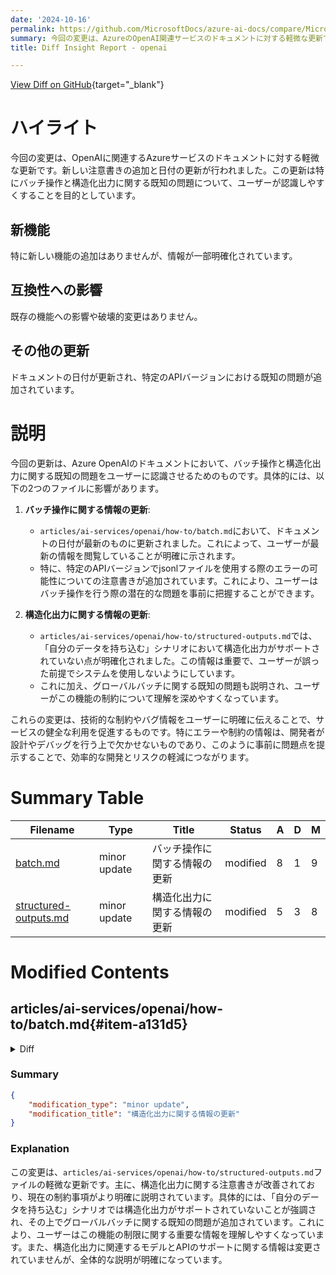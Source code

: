 ```yaml
---
date: '2024-10-16'
permalink: https://github.com/MicrosoftDocs/azure-ai-docs/compare/MicrosoftDocs:9578344...MicrosoftDocs:9a3d20f
summary: 今回の変更は、AzureのOpenAI関連サービスのドキュメントに対する軽微な更新です。主な内容は、新しい注意書きの追加とドキュメントの日付の更新で、特にバッチ操作と構造化出力に関する既知の問題についてユーザーが認識しやすくすることを目的としています。新機能は追加されていませんが、情報が明確化されています。既存の機能に対する影響はなく、ドキュメントの日付が更新され、特定のAPIバージョンに関する既知の問題が追加されています。これらの変更は、ユーザーに技術的な制約やバグ情報を明示的に伝え、サービスの健全な利用を促進します。
title: Diff Insight Report - openai

---
```


[View Diff on GitHub](https://github.com/MicrosoftDocs/azure-ai-docs/compare/MicrosoftDocs:9578344...MicrosoftDocs:9a3d20f){target="_blank"}

# ハイライト

今回の変更は、OpenAIに関連するAzureサービスのドキュメントに対する軽微な更新です。新しい注意書きの追加と日付の更新が行われました。この更新は特にバッチ操作と構造化出力に関する既知の問題について、ユーザーが認識しやすくすることを目的としています。

## 新機能
特に新しい機能の追加はありませんが、情報が一部明確化されています。

## 互換性への影響
既存の機能への影響や破壊的変更はありません。

## その他の更新
ドキュメントの日付が更新され、特定のAPIバージョンにおける既知の問題が追加されています。

# 説明

今回の更新は、Azure OpenAIのドキュメントにおいて、バッチ操作と構造化出力に関する既知の問題をユーザーに認識させるためのものです。具体的には、以下の2つのファイルに影響があります。

1. **バッチ操作に関する情報の更新**:
    - `articles/ai-services/openai/how-to/batch.md`において、ドキュメントの日付が最新のものに更新されました。これによって、ユーザーが最新の情報を閲覧していることが明確に示されます。
    - 特に、特定のAPIバージョンでjsonlファイルを使用する際のエラーの可能性についての注意書きが追加されています。これにより、ユーザーはバッチ操作を行う際の潜在的な問題を事前に把握することができます。

2. **構造化出力に関する情報の更新**:
    - `articles/ai-services/openai/how-to/structured-outputs.md`では、「自分のデータを持ち込む」シナリオにおいて構造化出力がサポートされていない点が明確化されました。この情報は重要で、ユーザーが誤った前提でシステムを使用しないようにしています。
    - これに加え、グローバルバッチに関する既知の問題も説明され、ユーザーがこの機能の制約について理解を深めやすくなっています。

これらの変更は、技術的な制約やバグ情報をユーザーに明確に伝えることで、サービスの健全な利用を促進するものです。特にエラーや制約の情報は、開発者が設計やデバッグを行う上で欠かせないものであり、このように事前に問題点を提示することで、効率的な開発とリスクの軽減につながります。

# Summary Table
|  Filename  | Type |    Title    | Status | A  | D  | M  |
|------------|------|-------------|--------|----|----|----|
| [batch.md](#item-a131d5) | minor update | バッチ操作に関する情報の更新 | modified | 8 | 1 | 9 | 
| [structured-outputs.md](#item-cc2557) | minor update | 構造化出力に関する情報の更新 | modified | 5 | 3 | 8 | 


# Modified Contents
## articles/ai-services/openai/how-to/batch.md{#item-a131d5}

<details>
<summary>Diff</summary>
````diff
@@ -6,7 +6,7 @@ manager: nitinme
 ms.service: azure-ai-openai
 ms.custom: 
 ms.topic: how-to
-ms.date: 10/11/2024
+ms.date: 10/14/2024
 author: mrbullwinkle
 ms.author: mbullwin
 recommendations: false
@@ -76,6 +76,13 @@ The following aren't currently supported:
 - Integration with the Assistants API.
 - Integration with Azure OpenAI On Your Data feature.
 
+> [!NOTE]
+> There is a known issue with Azure OpenAI global batch and [structured outputs](./structured-outputs.md). Currently, lines in your jsonl file with structured output requests will fail with the following error message written to the error file:
+>
+> ***response_format value as json_schema is enabled only for api versions 2024-08-01-preview and later***.
+>
+>This error will occur even when your code targets the latest preview APIs which support structured outputs. Once the issue is resolved, this page will be updated.
+
 ### Global batch deployment
 
 In the Studio UI the deployment type will appear as `Global-Batch`.
````
</details>

### Summary

```json
{
    "modification_type": "minor update",
    "modification_title": "バッチ操作に関する情報の更新"
}
```

### Explanation
この変更は、`articles/ai-services/openai/how-to/batch.md`ファイルにおける軽微な更新です。主な変更点は、日付の更新と、新しい注意書きの追加です。具体的には、ドキュメントの日付が2024年10月11日から2024年10月14日に変更され、Azure OpenAIのグローバルバッチ及び構造化出力に関する既知の問題についての説明が新しく追加されました。この注釈では、特定のAPIバージョンにおいて構造化出力リクエストを含むjsonlファイルの行がエラーを引き起こす可能性があることが説明されています。この変更は、ユーザーがバッチ操作の制約を理解しやすくするために重要です。

## articles/ai-services/openai/how-to/structured-outputs.md{#item-cc2557}

<details>
<summary>Diff</summary>
````diff
@@ -16,16 +16,18 @@ recommendations: false
 
 Structured outputs make a model follow a [JSON Schema](https://json-schema.org/overview/what-is-jsonschema) definition that you provide as part of your inference API call. This is in contrast to the older [JSON mode](./json-mode.md) feature, which guaranteed valid JSON would be generated, but was unable to ensure strict adherence to the supplied schema. Structured outputs is recommended for function calling, extracting structured data, and building complex multi-step workflows.
 
->[!NOTE]
-> Currently Structured outputs is not supported on [bring your own data](../concepts/use-your-data.md) scenario.
+> [!NOTE]
+> * Currently structured outputs is not supported on [bring your own data](../concepts/use-your-data.md) scenario.
+>
+> * There is a known issue blocking structured outputs support for [global batch](batch.md).
 
 ## Supported models
 
 Currently only `gpt-4o` version: `2024-08-06` supports structured outputs.
 
 ## API support
 
-Support for structured outputs was first added in API version `2024-08-01-preview`. 
+Support for structured outputs was first added in API version `2024-08-01-preview`.
 
 ## Getting started
 
````
</details>

### Summary

```json
{
    "modification_type": "minor update",
    "modification_title": "構造化出力に関する情報の更新"
}
```

### Explanation
この変更は、`articles/ai-services/openai/how-to/structured-outputs.md`ファイルの軽微な更新です。主に、構造化出力に関する注意書きが改善されており、現在の制約事項がより明確に説明されています。具体的には、「自分のデータを持ち込む」シナリオでは構造化出力がサポートされていないことが強調され、その上でグローバルバッチに関する既知の問題が追加されています。これにより、ユーザーはこの機能の制限に関する重要な情報を理解しやすくなっています。また、構造化出力に関連するモデルとAPIのサポートに関する情報は変更されていませんが、全体的な説明が明確になっています。


